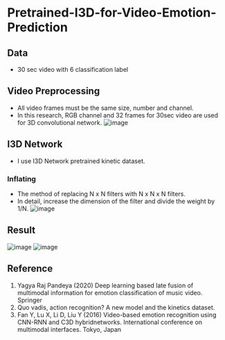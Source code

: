 # Pretrained-I3D-for-Video-Emotion-Prediction
## Data
 * 30 sec video with 6 classification label
## Video Preprocessing
  * All video frames must be the same size, number and channel.
  * In this research, RGB channel and 32 frames for 30sec video are used for 3D convolutional network.
![image](https://user-images.githubusercontent.com/67357059/123912142-9fe8aa80-d9b7-11eb-8ef5-25cb63009e8b.png)
## I3D Network
 * I use I3D Network pretrained kinetic dataset.
### Inflating
 * The method of replacing N x N filters with N x N x N filters.
 * In detail, increase the dimension of the filter and divide the weight by 1/N.
 ![image](https://user-images.githubusercontent.com/67357059/123912383-ee964480-d9b7-11eb-8465-59bdd2d28a10.png)

## Result
![image](https://user-images.githubusercontent.com/67357059/123912463-066dc880-d9b8-11eb-9081-e0c8cdab914c.png)
![image](https://user-images.githubusercontent.com/67357059/123912486-0f5e9a00-d9b8-11eb-98e9-d4ae53481abe.png)

## Reference
1. Yagya Raj Pandeya (2020) Deep learning based late fusion of multimodal information for emotion classification of music video. Springer 
2. Quo vadis, action recognition? A new model and the kinetics dataset.
3. Fan Y, Lu X, Li D, Liu Y (2016) Video-based emotion recognition using CNN-RNN and C3D hybridnetworks. International conference on multimodal interfaces. Tokyo, Japan
